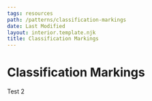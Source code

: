 ```yaml
---
tags: resources
path: /patterns/classification-markings
date: Last Modified
layout: interior.template.njk
title: Classification Markings
---
```

# Classification Markings
Test 2
